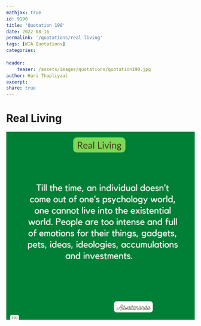 ```yaml
---
mathjax: true
id: 9190
title: 'Quotation 190'
date: 2022-08-16
permalink: '/quotations/real-living'
tags: [WIA Quotations] 
categories: 

header:
    teaser: /assets/images/quotations/quotation190.jpg
author: Hari Thapliyaal 
excerpt:
share: true 
---
```


# Real Living

![Real Living](/assets/images/quotations/quotation190.jpg)
